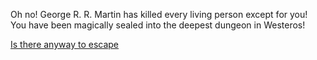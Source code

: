 Oh no! George R. R. Martin has killed every living person except for you!
You have been magically sealed into the deepest dungeon in Westeros!

[Is there anyway to escape](english/udacity/udacity.md)
